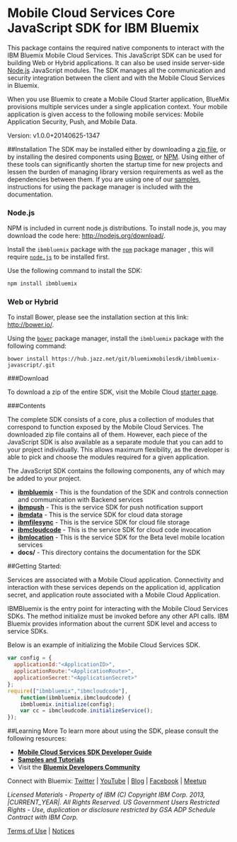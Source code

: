 Mobile Cloud Services Core JavaScript SDK for IBM Bluemix
===

This package contains the required native components to interact with the IBM
Bluemix Mobile Cloud Services.  This JavaScript SDK can be used for building Web 
or Hybrid applications.  It can also be used inside server-side [Node.js](http://nodejs.org) 
JavaScript modules. The SDK manages all the communication and security integration between 
the client and with the Mobile Cloud Services in Bluemix.

When you use Bluemix to create a Mobile Cloud Starter application, BlueMix provisions 
multiple services under a single application context. Your mobile application is given 
access to the following mobile services: Mobile Application Security, Push, and Mobile Data.

Version: v1.0.0+20140625-1347

##Installation
The SDK may be installed either by downloading a [zip file](https://mbaas-catalog.ng.bluemix.net/sdk/ibm-bluemix-sdk-javascript.zip),
or by installing the desired components using [Bower](http://bower.io), or [NPM](https://www.npmjs.org/).
Using either of these tools can significantly shorten the startup time for new
projects and lessen the burden of managing library version requirements
as well as the dependencies between them.  If you
are using one of our [samples](https://hub.jazz.net/user/mobilecloud),
instructions for using the package manager is included with the documentation.

### Node.js

NPM is included in current node.js distributions.  To install node.js, you may
download the code here: http://nodejs.org/download/.  

Install the `ibmbluemix` package with the [`npm`](https://www.npmjs.org/) package manager , this will require [`node.js`](http://nodejs.org/download/) to be installed first.

Use the following command to install the SDK:

```bash
npm install ibmbluemix
```

### Web or Hybrid

To install Bower, please see the installation section at this link: 
http://bower.io/.  

Using the [`bower`](http://bower.io/) package manager, install the `ibmbluemix` package with the following command:

```
bower install https://hub.jazz.net/git/bluemixmobilesdk/ibmbluemix-javascript/.git
```

###Download

To download a zip of the entire SDK, visit the Mobile Cloud [starter page](https://www.ng.bluemix.net/docs/#starters/mobile/index.html).

###Contents

The complete SDK consists of a core, plus a collection of modules that correspond to function exposed
by the Mobile Cloud Services.  The downloaded zip file
contains all of them. However, each piece of the JavaScript SDK is also available as a separate module
that you can add to your project individually. This allows maximum flexibility, as the developer is able to 
pick and choose the modules required for a given application. 

The JavaScript SDK contains the following components, any of which may be added to your project.

- **[ibmbluemix](https://hub.jazz.net/project/bluemixmobilesdk/ibmbluemix-javascript/overview)** - This is the foundation of the SDK and controls connection and communication with Backend services
- **[ibmpush](https://hub.jazz.net/project/bluemixmobilesdk/ibmpush-javascript/overview)** - This is the service SDK for push notification support
- **[ibmdata](https://hub.jazz.net/project/bluemixmobilesdk/ibmdata-javascript/overview)** - This is the service SDK for cloud data storage
- **[ibmfilesync](https://hub.jazz.net/project/bluemixmobilesdk/ibmfilesync-javascript/overview)** - This is the service SDK for cloud file storage
- **[ibmcloudcode](https://hub.jazz.net/project/bluemixmobilesdk/ibmcloudcode-javascript/overview)** - This is the service SDK for cloud code invocation
- **[ibmlocation](https://hub.jazz.net/project/bluemixmobilesdk/ibmlocation-javascript/overview)** - This is the service SDK for the Beta level mobile location services
- **docs/** - This directory contains the documentation for the SDK

##Getting Started:

Services are associated with a Mobile Cloud application. Connectivity and interaction with
these services depends on the application id, application secret, and application route associated
with a Mobile Cloud Application.

IBMBluemix is the entry point for interacting with the Mobile Cloud Services SDKs.  The method initialize
must be invoked before any other API calls.  IBM Bluemix provides information about the current SDK level
and access to service SDKs.

Below is an example of initializing the Mobile Cloud Services SDK.
```javascript
var config = {
  applicationId:"<ApplicationID>",
  applicationRoute:"<ApplicationRoute>",
  applicationSecret:"<ApplicationSecret>"
};
require(["ibmbluemix","ibmcloudcode"],
    function(ibmbluemix,ibmcloudcode) {
    ibmbluemix.initialize(config);
    var cc = ibmcloudcode.initializeService();
});
```

##Learning More
To learn more about using the SDK, please consult the following resources:
- **[Mobile Cloud Services SDK Developer Guide](http://mbaas-gettingstarted.ng.bluemix.net/)**
- **[Samples and Tutorials](https://www.ng.bluemix.net/docs/#starters/mobile/index.html#samples)**
- Visit the **[Bluemix Developers Community](https://developer.ibm.com/bluemix/)**

Connect with Bluemix: [Twitter](https://twitter.com/ibmbluemix) |
[YouTube](https://www.youtube.com/playlist?list=PLzpeuWUENMK2d3L5qCITo2GQEt-7r0oqm) |
[Blog](https://developer.ibm.com/bluemix/blog/) |
[Facebook](https://www.facebook.com/ibmbluemix) |
[Meetup](http://www.meetup.com/bluemix/)

*Licensed Materials - Property of IBM
(C) Copyright IBM Corp. 2013, |CURRENT_YEAR|. All Rights Reserved.
US Government Users Restricted Rights - Use, duplication or
disclosure restricted by GSA ADP Schedule Contract with IBM Corp.*

[Terms of Use](https://hub.jazz.net/project/bluemixmobilesdk/ibmbluemix-android/overview#https://hub.jazz.net/gerrit/plugins/gerritfs/contents/bluemixmobilesdk%252Fibmbluemix-android/refs%252Fheads%252Fmaster/License.txt) |
[Notices]()
